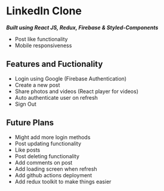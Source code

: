 # LinkedIn Clone

**_Built using React JS, Redux, Firebase & Styled-Components_**

- Post like functionality
- Mobile responsiveness

## Features and Fuctionality

- Login using Google (Firebase Authentication)
- Create a new post
- Share photos and videos (React player for videos)
- Auto authenticate user on refresh
- Sign Out

## Future Plans

- Might add more login methods
- Post updating functionality
- Like posts
- Post deleting functionality
- Add comments on post
- Add loading screen when refresh
- Add github actions deployment
- Add redux toolkit to make things easier
